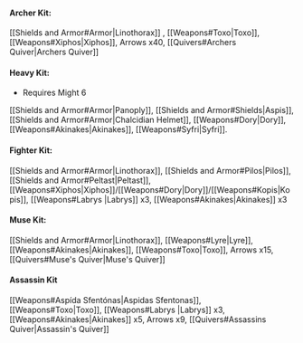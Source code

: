 #### Archer Kit:
[[Shields and Armor#Armor|Linothorax]] , [[Weapons#Toxo|Toxo]],  [[Weapons#Xiphos|Xiphos]],  Arrows x40, [[Quivers#Archers Quiver|Archers Quiver]] 

#### Heavy Kit:
- Requires Might 6

[[Shields and Armor#Armor|Panoply]], [[Shields and Armor#Shields|Aspis]], [[Shields and Armor#Armor|Chalcidian Helmet]], [[Weapons#Dory|Dory]], [[Weapons#Akinakes|Akinakes]], [[Weapons#Syfri|Syfri]].

#### Fighter Kit:
[[Shields and Armor#Armor|Linothorax]], [[Shields and Armor#Pilos|Pilos]], [[Shields and Armor#Peltast|Peltast]], [[Weapons#Xiphos|Xiphos]]/[[Weapons#Dory|Dory]]/[[Weapons#Kopis|Kopis]], [[Weapons#Labrys |Labrys]] x3, [[Weapons#Akinakes|Akinakes]] x3

#### Muse Kit:
[[Shields and Armor#Armor|Linothorax]], [[Weapons#Lyre|Lyre]], [[Weapons#Akinakes|Akinakes]], [[Weapons#Toxo|Toxo]], Arrows x15, [[Quivers#Muse's Quiver|Muse's Quiver]]

#### Assassin Kit
[[Weapons#Aspída Sfentónas|Aspidas Sfentonas]], [[Weapons#Toxo|Toxo]], [[Weapons#Labrys |Labrys]] x3, [[Weapons#Akinakes|Akinakes]] x5, Arrows x9, [[Quivers#Assassins Quiver|Assassin's Quiver]] 